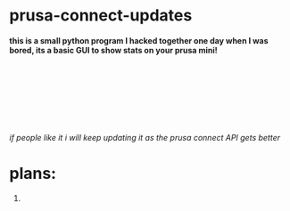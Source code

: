 # prusa-connect-updates

#### this is a small python program I hacked together one day when I was bored, its a basic GUI to show stats on your prusa mini! ####


<br><br>
<br><br>
<br><br>
###### if people like it i will keep updating it as the prusa connect API gets better ######






# plans:


1. 
